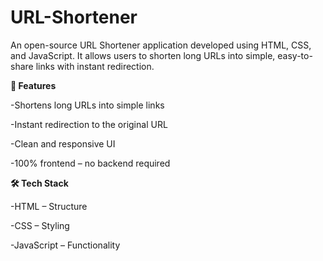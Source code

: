 # URL-Shortener
An open-source URL Shortener application developed using HTML, CSS, and JavaScript. It allows users to shorten long URLs into simple, easy-to-share links with instant redirection.

**🚀 Features**

-Shortens long URLs into simple links

-Instant redirection to the original URL

-Clean and responsive UI

-100% frontend – no backend required

**🛠️ Tech Stack**

-HTML – Structure

-CSS – Styling

-JavaScript – Functionality
